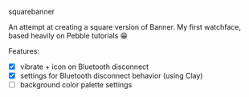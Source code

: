 squarebanner

An attempt at creating a square version of Banner. My first watchface, based heavily on Pebble tutorials 😁

Features:

- [x] vibrate + icon on Bluetooth disconnect
- [x] settings for Bluetooth disconnect behavior (using Clay)
- [ ] background color palette settings
